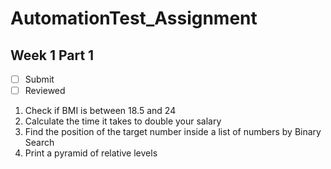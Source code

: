 # AutomationTest_Assignment

## Week 1 Part 1
- [ ] Submit
- [ ] Reviewed

1. Check if BMI is between 18.5 and 24
2. Calculate the time it takes to double your salary
3. Find the position of the target number inside a list of numbers by Binary Search
4. Print a pyramid of relative levels
